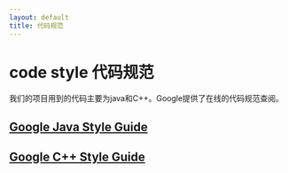 ```yaml
---
layout: default
title: 代码规范
---
```


# code style 代码规范

我们的项目用到的代码主要为java和C++。Google提供了在线的代码规范查阅。
## [Google Java Style Guide](https://google.github.io/styleguide/javaguide.html)
## [Google C++ Style Guide](https://google.github.io/styleguide/cppguide.html)

